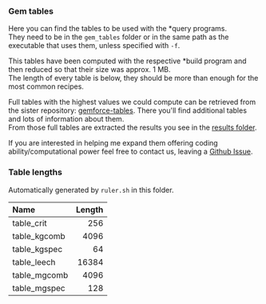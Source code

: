 ### Gem tables

Here you can find the tables to be used with the \*query programs.  
They need to be in the `gem_tables` folder or in the same path as the executable that uses them, unless specified with `-f`.

This tables have been computed with the respective \*build program and then reduced so that their size was approx. 1 MB.  
The length of every table is below, they should be more than enough for the most common recipes.

Full tables with the highest values we could compute can be retrieved from the sister repository:
[gemforce-tables](https://github.com/gemforce-team/gemforce-tables).
There you'll find additional tables and lots of information about them.  
From those full tables are extracted the results you see in the [results folder](results).
  
If you are interested in helping me expand them offering coding ability/computational power feel free to contact us,
leaving a [Github Issue](https://github.com/gemforce-team/gemforce/issues).


### Table lengths

Automatically generated by `ruler.sh` in this folder.

|Name		|Length	|
|:--------------|------:|
|table_crit	|256	|
|table_kgcomb	|4096	|
|table_kgspec	|64	|
|table_leech	|16384	|
|table_mgcomb	|4096	|
|table_mgspec	|128	|


